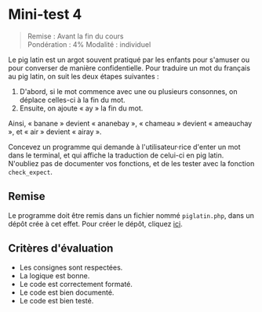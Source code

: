 # Mini-test 4

> Remise : Avant la fin du cours \
> Pondération : 4%
> Modalité : individuel

Le pig latin est un argot souvent pratiqué par les enfants pour s'amuser
ou pour converser de manière confidentielle. Pour traduire un mot du
français au pig latin, on suit les deux étapes suivantes : 

1.  D'abord, si le mot commence avec une ou plusieurs consonnes, on
    déplace celles-ci à la fin du mot. 
2.  Ensuite, on ajoute « ay » la fin du mot. 

Ainsi, « banane » devient « ananebay », « chameau » devient 
« ameauchay », et « air » devient « airay ». 

Concevez un programme qui demande à l'utilisateur·rice d'enter un mot
dans le terminal, et qui affiche la traduction de celui-ci en pig latin.
N'oubliez pas de documenter vos fonctions, et de les tester avec la
fonction `check_expect`.

## Remise

Le programme doit être remis dans un fichier nommé `piglatin.php`, dans
un dépôt crée à cet effet. Pour créer le dépôt, cliquez [ici][].

[ici]: https://classroom.github.com/a/vIqigRK1

## Critères d'évaluation

-   Les consignes sont respectées.
-   La logique est bonne.
-   Le code est correctement formaté.
-   Le code est bien documenté.
-   Le code est bien testé.
